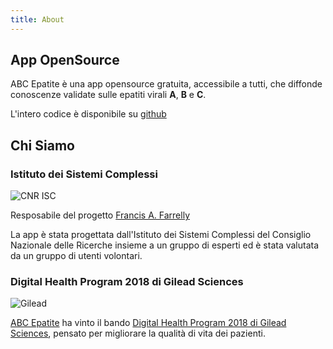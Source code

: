 ```yaml
---
title: About
---
```


## App OpenSource

ABC Epatite è una app opensource gratuita, accessibile a tutti, che diffonde conoscenze validate sulle
epatiti virali **A**, **B** e **C**.

L'intero codice è disponibile su [github](https://github.com/cnr-isc-ttt/abc-epatite)

## Chi Siamo

### Istituto dei Sistemi Complessi

![CNR ISC](/images/logo-isc.png)

Resposabile del progetto [Francis A. Farrelly](https://www.isc.cnr.it/staff-members/francis-allen-farrelly/)

La app è stata progettata dall'Istituto dei Sistemi Complessi del Consiglio Nazionale delle
Ricerche insieme a un gruppo di esperti ed è stata valutata da un gruppo di utenti
volontari.

### Digital Health Program 2018 di Gilead Sciences

![Gilead](/images/Gilead-dh.png)

[ABC Epatite](https://epatite.web.app) ha vinto il bando [Digital Health Program 2018 di Gilead Sciences](http://www.fellowshipgileaditalia.it/vincitori-digital-health/abc-epatite-sviluppo-di-una-app-per-la-prevenzione-delle-epatiti-701),
pensato per migliorare la qualità di vita dei pazienti.
